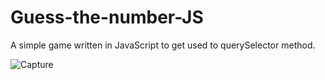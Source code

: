 # Guess-the-number-JS
A simple game written in JavaScript to get used to querySelector method.

![Capture](https://github.com/p19pasc/Guess-the-number-JS/assets/72496151/53c91132-a676-4246-9c64-3f8e80cfedb7)
